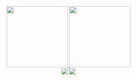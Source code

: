 <div align="center">
  <a href="https://github.com/GustavoScardovelliSiqueroli">
    <img height="160em" src="https://github-readme-stats.vercel.app/api?username=GustavoScardovelliSiqueroli&show_icons=true&theme=dracula&include_all_commits=true&count_private=true"/>
  <img height="160em" src="https://github-readme-stats.vercel.app/api/top-langs/?username=GustavoScardovelliSiqueroli&layout=compact&langs_count=7&theme=dracula"/>
</div>

<div align="center">
  <a href = "mailto:gustavosecardovelli@gmail.com"><img src="https://img.shields.io/badge/-Email-%23333?style=for-the-badge&logo=gmail&logoColor=white" target="_blank"></a>
  <a href="https://www.linkedin.com/in/gustavo-scardovelli-siqueroli/" target="_blank"><img src="https://img.shields.io/badge/-LinkedIn-%230077B5?style=for-the-badge&logo=linkedin&logoColor=white" target="_blank"></a> 
</div>

